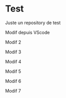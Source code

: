 # Test

Juste un repository de test

Modif depuis VScode

Modif 2

Modif 3

Modif 4

Modif 5

Modif 6

Modif 7